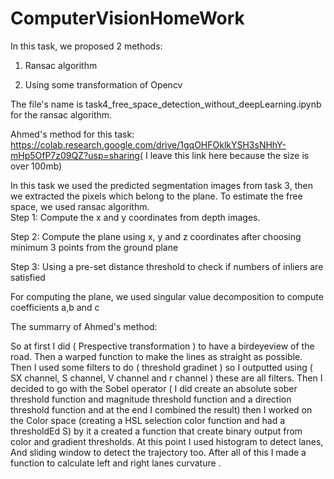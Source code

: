 # ComputerVisionHomeWork
In this task, we proposed 2 methods:
1. Ransac algorithm

2. Using some transformation of Opencv

The file's name is task4_free_space_detection_without_deepLearning.ipynb for the ransac algorithm.

Ahmed's method for this task: https://colab.research.google.com/drive/1gqOHFOklkYSH3sNHhY-mHp5OfP7z09QZ?usp=sharing( I leave this link here because the size is over 100mb)

In this task we used the predicted segmentation images from task 3, then we extracted the pixels which belong to the plane.
To estimate the free space, we used ransac algorithm.            
Step 1: Compute the x and y coordinates from depth images.

Step 2: Compute the plane using x, y and z coordinates after choosing minimum 3 points from the ground plane    

Step 3: Using a pre-set distance threshold to check if numbers of inliers are satisfied     

For computing the plane, we used singular value decomposition to compute coefficients a,b and c




The summarry of Ahmed's method:

So at first I did ( Prespective transformation ) to have a birdeyeview of the road. Then a warped function to make the lines as straight as possible. Then I used some filters to do ( threshold gradinet )  so I outputted using ( SX channel, S channel, V channel and r channel ) these are all filters. Then I decided to go with the Sobel operator  ( I did create an absolute sober threshold function and magnitude threshold function  and a direction threshold function and at the end I combined the result) then I worked on the Color space (creating a HSL selection color function and had a thresholdEd S) by it a created a function that create binary output from color and gradient thresholds.
At this point I used histogram to detect lanes, And sliding window to detect the trajectory too. After all of this I made a function to calculate left and right lanes curvature .
